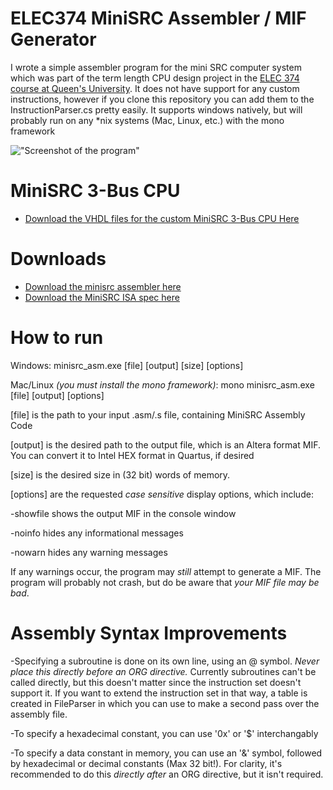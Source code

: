 # ELEC374 MiniSRC Assembler / MIF Generator

I wrote a simple assembler program for the mini SRC computer system which was part of the term length CPU design project in the [ELEC 374 course at Queen's University](http://my.ece.queensu.ca/Current-Students/Undergraduate/Course-Summaries/ELEC-374.html). It does not have support for any custom instructions, however if you clone this repository you can add them to the InstructionParser.cs pretty easily. It supports windows natively, but will probably run on any \*nix systems (Mac, Linux, etc.) with the mono framework

!["Screenshot of the program"](https://raw.githubusercontent.com/mitchellwaite/MiniSRC-Assembler/master/Screenshot.png)

# MiniSRC 3-Bus CPU

* [Download the VHDL files for the custom MiniSRC 3-Bus CPU Here](https://github.com/mitchellwaite/MiniSRC-CPU)

# Downloads
* [Download the minisrc assembler here](https://github.com/mitchellwaite/MiniSRC-Assembler/raw/master/MiniSRC_ASM/MiniSRC_ASM_CMD/bin/Debug/minisrc_asm.exe)
* [Download the MiniSRC ISA spec here](https://github.com/mitchellwaite/MiniSRC-Assembler/raw/master/CPU_Spec.pdf)

# How to run

Windows: minisrc_asm.exe [file] [output] [size] [options]

Mac/Linux *(you must install the mono framework)*: mono minisrc_asm.exe [file] [output] [options]


[file] is the path to your input .asm/.s file, containing MiniSRC Assembly Code

[output] is the desired path to the output file, which is an Altera format MIF. You can convert it to Intel HEX format in Quartus, if desired

[size] is the desired size in (32 bit) words of memory.

[options] are the requested *case sensitive* display options, which include:

-showfile shows the output MIF in the console window

-noinfo hides any informational messages

-nowarn hides any warning messages

If any warnings occur, the program may *still* attempt to generate a MIF. The program will probably not crash, but do be aware that *your MIF file may be bad*.

# Assembly Syntax Improvements

-Specifying a subroutine is done on its own line, using an @ symbol. *Never place this directly before an ORG directive.* Currently subroutines can't be called directly, but this doesn't matter since the instruction set doesn't support it. If you want to extend the instruction set in that way, a table is created in FileParser in which you can use to make a second pass over the assembly file.

-To specify a hexadecimal constant, you can use '0x' or '$' interchangably

-To specify a data constant in memory, you can use an '&' symbol, followed by hexadecimal or decimal constants (Max 32 bit!). For clarity, it's recommended to do this *directly after* an ORG directive, but it isn't required.
